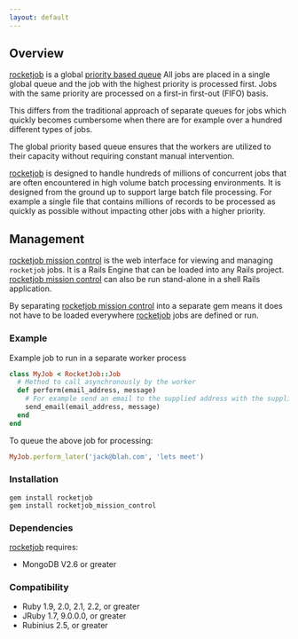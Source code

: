 ```yaml
---
layout: default
---
```


## Overview

[rocketjob][0] is a global [priority based queue](https://en.wikipedia.org/wiki/Priority_queue)
All jobs are placed in a single global queue and the job with the highest priority
is processed first. Jobs with the same priority are processed on a first-in
first-out (FIFO) basis.

This differs from the traditional approach of separate queues for jobs which
quickly becomes cumbersome when there are for example over a hundred different
types of jobs.

The global priority based queue ensures that the workers are utilized to their
capacity without requiring constant manual intervention.

[rocketjob][0] is designed to handle hundreds of millions of concurrent jobs
that are often encountered in high volume batch processing environments.
It is designed from the ground up to support large batch file processing.
For example a single file that contains millions of records to be processed
as quickly as possible without impacting other jobs with a higher priority.

## Management

[rocketjob mission control][1] is the web interface for viewing and managing `rocketjob` jobs.
It is a Rails Engine that can be loaded into any Rails project.
[rocketjob mission control][1] can also be run stand-alone in a shell Rails application.

By separating [rocketjob mission control][1] into a separate gem means it does not
have to be loaded everywhere [rocketjob][0] jobs are defined or run.

### Example

Example job to run in a separate worker process

```ruby
class MyJob < RocketJob::Job
  # Method to call asynchronously by the worker
  def perform(email_address, message)
    # For example send an email to the supplied address with the supplied message
    send_email(email_address, message)
  end
end
```

To queue the above job for processing:

```ruby
MyJob.perform_later('jack@blah.com', 'lets meet')
```

### Installation

    gem install rocketjob
    gem install rocketjob_mission_control

### Dependencies

[rocketjob][0] requires:

* MongoDB V2.6 or greater

### Compatibility

 * Ruby 1.9, 2.0, 2.1, 2.2, or greater
 * JRuby 1.7, 9.0.0.0, or greater
 * Rubinius 2.5, or greater


[0]: http://rocketjob.io
[1]: https://github.com/rocketjob/rocketjob_mission_control
[2]: http://reidmorrison.github.io/semantic_logger